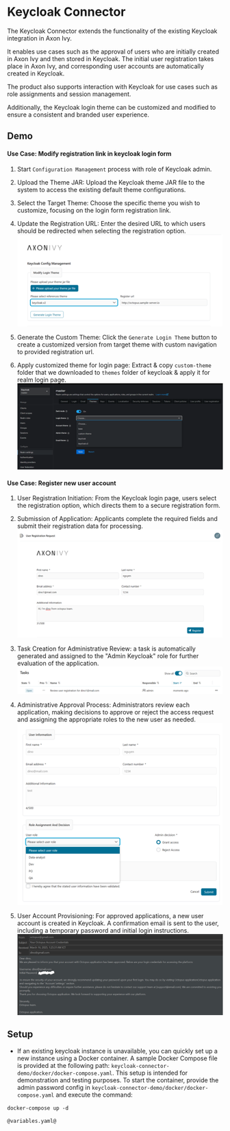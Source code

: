# Keycloak Connector
The Keycloak Connector extends the functionality of the existing Keycloak integration in Axon Ivy.

It enables use cases such as the approval of users who are initially created in Axon Ivy and then stored in Keycloak. The initial user registration takes place in Axon Ivy, and corresponding user accounts are automatically created in Keycloak.

The product also supports interaction with Keycloak for use cases such as role assignments and session management.

Additionally, the Keycloak login theme can be customized and modified to ensure a consistent and branded user experience.

## Demo

#### Use Case: Modify registration link in keycloak login form
1. Start `Configuration Management` process with role of Keycloak admin.

2. Upload the Theme JAR: Upload the Keycloak theme JAR file to the system to access the existing default theme configurations.

3. Select the Target Theme: Choose the specific theme you wish to customize, focusing on the login form registration link.

4. Update the Registration URL: Enter the desired URL to which users should be redirected when selecting the registration option.
![config page view](images/config-management.png)

5. Generate the Custom Theme: Click the `Generate Login Theme` button to create a customized version from target theme with custom navigation to provided registration url.

6. Apply customized theme for login page: Extract & copy `custom-theme` folder that we downloaded to `themes` folder of keycloak & apply it for realm login page.
![theme selection](images/theme-selection.png)

#### Use Case: Register new user account
1. User Registration Initiation: From the Keycloak login page, users select the registration option, which directs them to a secure registration form.

2. Submission of Application: Applicants complete the required fields and submit their registration data for processing.
![registration form view](images/registration-form.png)

3. Task Creation for Administrative Review: a task is automatically generated and assigned to the "Admin Keycloak" role for further evaluation of the application.
![review task](images/review-task.png)

4. Administrative Approval Process: Administrators review each application, making decisions to approve or reject the access request and assigning the appropriate roles to the new user as needed.
![role assignment](images/role-assignment.png)


5. User Account Provisioning: For approved applications, a new user account is created in Keycloak. A confirmation email is sent to the user, including a temporary password and initial login instructions.
![confirmation mail](images/confirmation-mail.png)

## Setup

- If an existing keycloak instance is unavailable, you can quickly set up a new instance using a Docker container. A sample Docker Compose file is provided at the following path: `keycloak-connector-demo/docker/docker-compose.yaml`. This setup is intended for demonstration and testing purposes. To start the container, provide the admin password config in `keycloak-connector-demo/docker/docker-compose.yaml` and execute the command:

```
docker-compose up -d
```

```
@variables.yaml@
```

